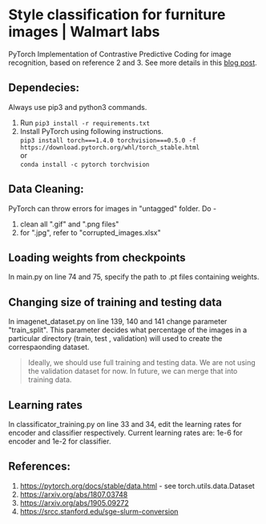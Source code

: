 # Style classification for furniture images | Walmart labs
PyTorch Implementation of Contrastive Predictive Coding for image recognition, based on reference 2 and 3. 
See more details in this [blog post](https://mf1024.github.io/2019/05/27/contrastive-predictive-coding/).

## Dependecies:
Always use pip3 and python3 commands. 
1. Run ```pip3 install -r requirements.txt``` 
2. Install PyTorch using following instructions. <br>
``` pip3 install torch===1.4.0 torchvision===0.5.0 -f https://download.pytorch.org/whl/torch_stable.html ``` <br>
or <br>
``` conda install -c pytorch torchvision ```

## Data Cleaning:
PyTorch can throw errors for images in "untagged" folder. Do -
1) clean all ".gif" and ".png files"
2) for ".jpg", refer to "corrupted_images.xlsx"

## Loading weights from checkpoints
In main.py on line 74 and 75, specify the path to .pt files containing weights. 

## Changing size of training and testing data
In imagenet_dataset.py on line 139, 140 and 141 change parameter "train_split". This parameter decides what percentage of the images in a particular directory (train, test , validation) will used to create the correspaonding dataset. 

> Ideally, we should use full training and testing data. 
> We are not using the validation dataset for now. In future, we can merge that into training data. 

## Learning rates
In classificator_training.py on line 33 and 34, edit the learning rates for encoder and classifier respectively. 
Current learning rates are: 1e-6 for encoder and 1e-2 for classifier. 


## References:
1) https://pytorch.org/docs/stable/data.html - see torch.utils.data.Dataset
2) https://arxiv.org/abs/1807.03748
3) https://arxiv.org/abs/1905.09272
4) https://srcc.stanford.edu/sge-slurm-conversion
